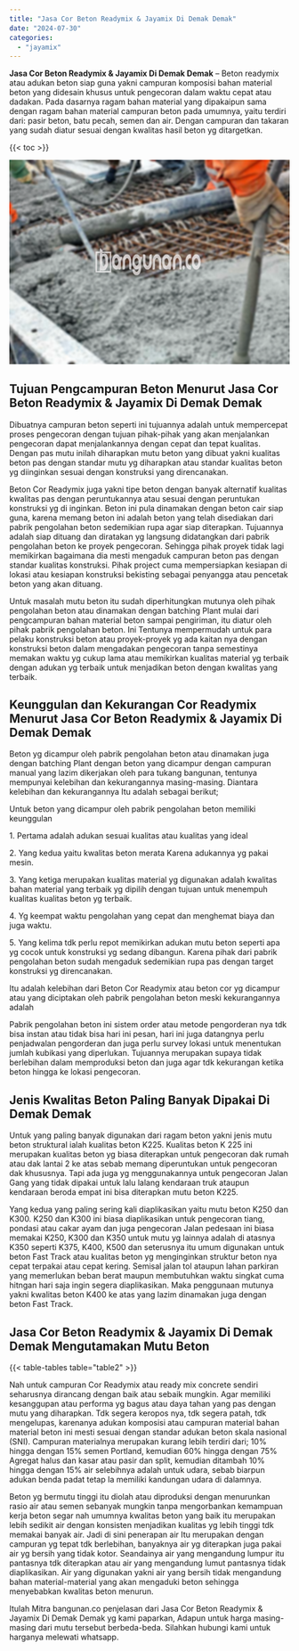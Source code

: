 ```yaml
---
title: "Jasa Cor Beton Readymix & Jayamix Di Demak Demak"
date: "2024-07-30"
categories: 
  - "jayamix"
---
```


**Jasa Cor Beton Readymix & Jayamix Di Demak Demak** – Beton readymix atau adukan beton siap guna yakni campuran komposisi bahan material beton yang didesain khusus untuk pengecoran dalam waktu cepat atau dadakan. Pada dasarnya ragam bahan material yang dipakaipun sama dengan ragam bahan material campuran beton pada umumnya, yaitu terdiri dari: pasir beton, batu pecah, semen dan air. Dengan campuran dan takaran yang sudah diatur sesuai dengan kwalitas hasil beton yg ditargetkan.

{{< toc >}}

![Jasa Cor Beton Readymix & Jayamix Di Demak Demak](/images/jasa-cor-readymix-41.png)

## Tujuan Pengcampuran Beton Menurut Jasa Cor Beton Readymix & Jayamix Di Demak Demak

Dibuatnya campuran beton seperti ini tujuannya adalah untuk mempercepat proses pengecoran dengan tujuan pihak-pihak yang akan menjalankan pengecoran dapat menjalankannya dengan cepat dan tepat kualitas. Dengan pas mutu inilah diharapkan mutu beton yang dibuat yakni kualitas beton pas dengan standar mutu yg diharapkan atau standar kualitas beton yg diinginkan sesuai dengan konstruksi yang direncanakan.

Beton Cor Readymix juga yakni tipe beton dengan banyak alternatif kualitas kwalitas pas dengan peruntukannya atau sesuai dengan peruntukan konstruksi yg di inginkan. Beton ini pula dinamakan dengan beton cair siap guna, karena memang beton ini adalah beton yang telah disediakan dari pabrik pengolahan beton sedemikian rupa agar siap diterapkan. Tujuannya adalah siap dituang dan diratakan yg langsung didatangkan dari pabrik pengolahan beton ke proyek pengecoran. Sehingga pihak proyek tidak lagi memikirkan bagaimana dia mesti mengaduk campuran beton pas dengan standar kualitas konstruksi. Pihak project cuma mempersiapkan kesiapan di lokasi atau kesiapan konstruksi bekisting sebagai penyangga atau pencetak beton yang akan dituang.

Untuk masalah mutu beton itu sudah diperhitungkan mutunya oleh pihak pengolahan beton atau dinamakan dengan batching Plant mulai dari pengcampuran bahan material beton sampai pengiriman, itu diatur oleh pihak pabrik pengolahan beton. Ini Tentunya mempermudah untuk para pelaku konstruksi beton atau proyek-proyek yg ada kaitan nya dengan konstruksi beton dalam mengadakan pengecoran tanpa semestinya memakan waktu yg cukup lama atau memikirkan kualitas material yg terbaik dengan adukan yg terbaik untuk menjadikan beton dengan kwalitas yang terbaik.

## Keunggulan dan Kekurangan Cor Readymix Menurut Jasa Cor Beton Readymix & Jayamix Di Demak Demak

Beton yg dicampur oleh pabrik pengolahan beton atau dinamakan juga dengan batching Plant dengan beton yang dicampur dengan campuran manual yang lazim dikerjakan oleh para tukang bangunan, tentunya mempunyai kelebihan dan kekurangannya masing-masing. Diantara kelebihan dan kekurangannya Itu adalah sebagai berikut;

Untuk beton yang dicampur oleh pabrik pengolahan beton memiliki keunggulan

1\. Pertama adalah adukan sesuai kualitas atau kualitas yang ideal

2\. Yang kedua yaitu kwalitas beton merata Karena adukannya yg pakai mesin.

3\. Yang ketiga merupakan kualitas material yg digunakan adalah kwalitas bahan material yang terbaik yg dipilih dengan tujuan untuk menempuh kualitas kualitas beton yg terbaik.

4\. Yg keempat waktu pengolahan yang cepat dan menghemat biaya dan juga waktu.

5\. Yang kelima tdk perlu repot memikirkan adukan mutu beton seperti apa yg cocok untuk konstruksi yg sedang dibangun. Karena pihak dari pabrik pengolahan beton sudah mengaduk sedemikian rupa pas dengan target konstruksi yg direncanakan.

Itu adalah kelebihan dari Beton Cor Readymix atau beton cor yg dicampur atau yang diciptakan oleh pabrik pengolahan beton meski kekurangannya adalah

Pabrik pengolahan beton ini sistem order atau metode pengorderan nya tdk bisa instan atau tidak bisa hari ini pesan, hari ini juga datangnya perlu penjadwalan pengorderan dan juga perlu survey lokasi untuk menentukan jumlah kubikasi yang diperlukan. Tujuannya merupakan supaya tidak berlebihan dalam memproduksi beton dan juga agar tdk kekurangan ketika beton hingga ke lokasi pengecoran.

## Jenis Kwalitas Beton Paling Banyak Dipakai Di Demak Demak

Untuk yang paling banyak digunakan dari ragam beton yakni jenis mutu beton struktural ialah kualitas beton K225. Kualitas beton K 225 ini merupakan kualitas beton yg biasa diterapkan untuk pengecoran dak rumah atau dak lantai 2 ke atas sebab memang diperuntukan untuk pengecoran dak khususnya. Tapi ada juga yg menggunakannya untuk pengecoran Jalan Gang yang tidak dipakai untuk lalu lalang kendaraan truk ataupun kendaraan beroda empat ini bisa diterapkan mutu beton K225.

Yang kedua yang paling sering kali diaplikasikan yaitu mutu beton K250 dan K300. K250 dan K300 ini biasa diaplikasikan untuk pengecoran tiang, pondasi atau cakar ayam dan juga pengecoran Jalan pedesaan ini biasa memakai K250, K300 dan K350 untuk mutu yg lainnya adalah di atasnya K350 seperti K375, K400, K500 dan seterusnya itu umum digunakan untuk beton Fast Track atau kualitas beton yg menginginkan struktur beton nya cepat terpakai atau cepat kering. Semisal jalan tol ataupun lahan parkiran yang memerlukan beban berat maupun membutuhkan waktu singkat cuma hitngan hari saja ingin segera diaplikasikan. Maka penggunaan mutunya yakni kwalitas beton K400 ke atas yang lazim dinamakan juga dengan beton Fast Track.

## Jasa Cor Beton Readymix & Jayamix Di Demak Demak Mengutamakan Mutu Beton

{{< table-tables table="table2" >}}

Nah untuk campuran Cor Readymix atau ready mix concrete sendiri seharusnya dirancang dengan baik atau sebaik mungkin. Agar memiliki kesanggupan atau performa yg bagus atau daya tahan yang pas dengan mutu yang diharapkan. Tdk segera keropos nya, tdk segera patah, tdk mengelupas, karenanya adukan komposisi atau campuran material bahan material beton ini mesti sesuai dengan standar adukan beton skala nasional (SNI). Campuran materialnya merupakan kurang lebih terdiri dari; 10% hingga dengan 15% semen Portland, kemudian 60% hingga dengan 75% Agregat halus dan kasar atau pasir dan split, kemudian ditambah 10% hingga dengan 15% air selebihnya adalah untuk udara, sebab biarpun adukan benda padat tetap Ia memiliki kandungan udara di dalamnya.

Beton yg bermutu tinggi itu diolah atau diproduksi dengan menurunkan rasio air atau semen sebanyak mungkin tanpa mengorbankan kemampuan kerja beton segar nah umumnya kwalitas beton yang baik itu merupakan lebih sedikit air dengan konsisten menjadikan kualitas yg lebih tinggi tdk memakai banyak air. Jadi di sini penerapan air Itu merupakan dengan campuran yg tepat tdk berlebihan, banyaknya air yg diterapkan juga pakai air yg bersih yang tidak kotor. Seandainya air yang mengandung lumpur itu pantasnya tdk diterapkan atau air yang mengandung lumut pantasnya tidak diaplikasikan. Air yang digunakan yakni air yang bersih tidak mengandung bahan material-material yang akan mengaduki beton sehingga menyebabkan kwalitas beton menurun.

Itulah Mitra bangunan.co penjelasan dari Jasa Cor Beton Readymix & Jayamix Di Demak Demak yg kami paparkan, Adapun untuk harga masing-masing dari mutu tersebut berbeda-beda. Silahkan hubungi kami untuk harganya melewati whatsapp.
